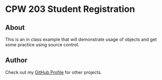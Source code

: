 # CPW 203 Student Registration

## About
This is an in class example that will demonstrate usage of objects
and get some practice using source control.

## Author
Check out my [GitHub Profile](https://github.com/Jwinter-Jones) for other projects.